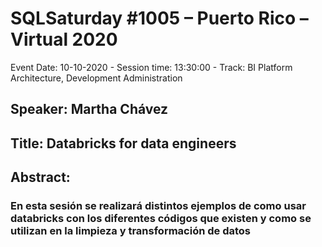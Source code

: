 # SQLSaturday #1005 – Puerto Rico – Virtual 2020
Event Date: 10-10-2020 - Session time: 13:30:00 - Track: BI Platform Architecture, Development  Administration
## Speaker: Martha Chávez
## Title: Databricks for data engineers
## Abstract:
### En esta sesión se realizará distintos ejemplos de como usar databricks con los diferentes códigos que existen y como se utilizan en la limpieza y transformación de datos
